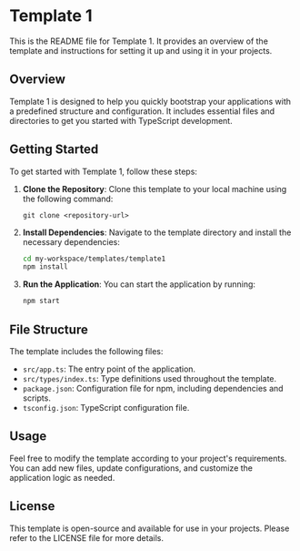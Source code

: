 # Template 1

This is the README file for Template 1. It provides an overview of the template and instructions for setting it up and using it in your projects.

## Overview

Template 1 is designed to help you quickly bootstrap your applications with a predefined structure and configuration. It includes essential files and directories to get you started with TypeScript development.

## Getting Started

To get started with Template 1, follow these steps:

1. **Clone the Repository**: 
   Clone this template to your local machine using the following command:
   ```
   git clone <repository-url>
   ```

2. **Install Dependencies**: 
   Navigate to the template directory and install the necessary dependencies:
   ```bash
   cd my-workspace/templates/template1
   npm install
   ```

3. **Run the Application**: 
   You can start the application by running:
   ```bash
   npm start
   ```

## File Structure

The template includes the following files:

- `src/app.ts`: The entry point of the application.
- `src/types/index.ts`: Type definitions used throughout the template.
- `package.json`: Configuration file for npm, including dependencies and scripts.
- `tsconfig.json`: TypeScript configuration file.

## Usage

Feel free to modify the template according to your project's requirements. You can add new files, update configurations, and customize the application logic as needed.

## License

This template is open-source and available for use in your projects. Please refer to the LICENSE file for more details.